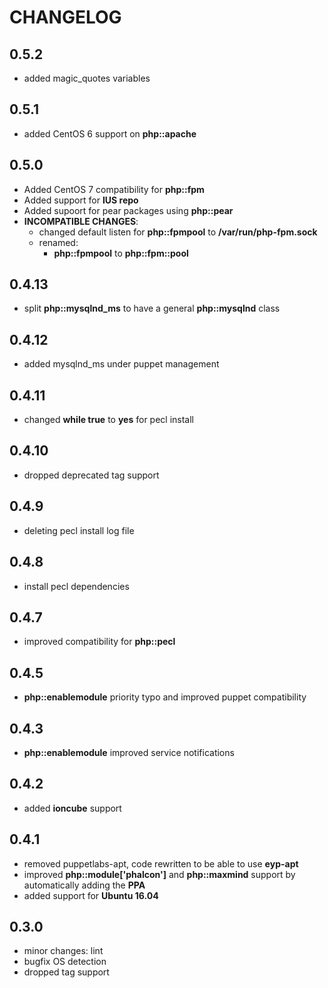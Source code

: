# CHANGELOG

## 0.5.2

* added magic_quotes variables

## 0.5.1

* added CentOS 6 support on **php::apache**

## 0.5.0

* Added CentOS 7 compatibility for **php::fpm**
* Added support for **IUS repo**
* Added supoort for pear packages using **php::pear**
* **INCOMPATIBLE CHANGES**:
  - changed default listen for **php::fpmpool** to **/var/run/php-fpm.sock**
  - renamed:
    - **php::fpmpool** to **php::fpm::pool**

## 0.4.13

* split **php::mysqlnd_ms** to have a general **php::mysqlnd** class

## 0.4.12

* added mysqlnd_ms under puppet management

## 0.4.11

* changed **while true** to **yes** for pecl install

## 0.4.10

* dropped deprecated tag support

## 0.4.9

* deleting pecl install log file

## 0.4.8

* install pecl dependencies

## 0.4.7

* improved compatibility for **php::pecl**

## 0.4.5

* **php::enablemodule** priority typo and improved puppet compatibility

## 0.4.3

* **php::enablemodule** improved service notifications

## 0.4.2

* added **ioncube** support

## 0.4.1

* removed puppetlabs-apt, code rewritten to be able to use **eyp-apt**
* improved **php::module['phalcon']** and **php::maxmind** support by automatically adding the **PPA**
* added support for **Ubuntu 16.04**

## 0.3.0

* minor changes: lint
* bugfix OS detection
* dropped tag support
